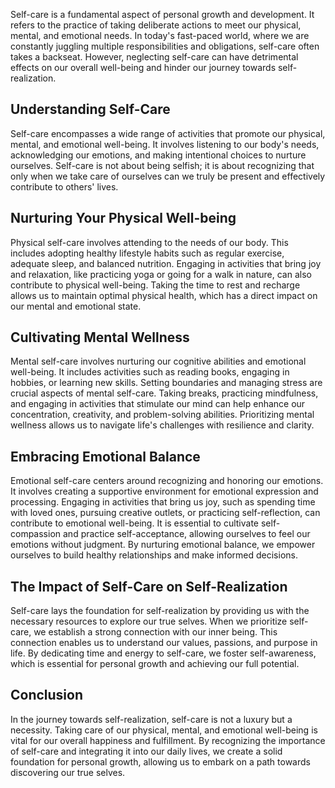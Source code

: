 
Self-care is a fundamental aspect of personal growth and development. It refers to the practice of taking deliberate actions to meet our physical, mental, and emotional needs. In today's fast-paced world, where we are constantly juggling multiple responsibilities and obligations, self-care often takes a backseat. However, neglecting self-care can have detrimental effects on our overall well-being and hinder our journey towards self-realization.

Understanding Self-Care
-----------------------

Self-care encompasses a wide range of activities that promote our physical, mental, and emotional well-being. It involves listening to our body's needs, acknowledging our emotions, and making intentional choices to nurture ourselves. Self-care is not about being selfish; it is about recognizing that only when we take care of ourselves can we truly be present and effectively contribute to others' lives.

Nurturing Your Physical Well-being
----------------------------------

Physical self-care involves attending to the needs of our body. This includes adopting healthy lifestyle habits such as regular exercise, adequate sleep, and balanced nutrition. Engaging in activities that bring joy and relaxation, like practicing yoga or going for a walk in nature, can also contribute to physical well-being. Taking the time to rest and recharge allows us to maintain optimal physical health, which has a direct impact on our mental and emotional state.

Cultivating Mental Wellness
---------------------------

Mental self-care involves nurturing our cognitive abilities and emotional well-being. It includes activities such as reading books, engaging in hobbies, or learning new skills. Setting boundaries and managing stress are crucial aspects of mental self-care. Taking breaks, practicing mindfulness, and engaging in activities that stimulate our mind can help enhance our concentration, creativity, and problem-solving abilities. Prioritizing mental wellness allows us to navigate life's challenges with resilience and clarity.

Embracing Emotional Balance
---------------------------

Emotional self-care centers around recognizing and honoring our emotions. It involves creating a supportive environment for emotional expression and processing. Engaging in activities that bring us joy, such as spending time with loved ones, pursuing creative outlets, or practicing self-reflection, can contribute to emotional well-being. It is essential to cultivate self-compassion and practice self-acceptance, allowing ourselves to feel our emotions without judgment. By nurturing emotional balance, we empower ourselves to build healthy relationships and make informed decisions.

The Impact of Self-Care on Self-Realization
-------------------------------------------

Self-care lays the foundation for self-realization by providing us with the necessary resources to explore our true selves. When we prioritize self-care, we establish a strong connection with our inner being. This connection enables us to understand our values, passions, and purpose in life. By dedicating time and energy to self-care, we foster self-awareness, which is essential for personal growth and achieving our full potential.

Conclusion
----------

In the journey towards self-realization, self-care is not a luxury but a necessity. Taking care of our physical, mental, and emotional well-being is vital for our overall happiness and fulfillment. By recognizing the importance of self-care and integrating it into our daily lives, we create a solid foundation for personal growth, allowing us to embark on a path towards discovering our true selves.
